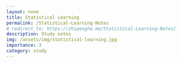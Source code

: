 ```yaml
---
layout: none
title: Statistical Learning
permalink: /Statistical-Learning-Notes
# redirect_to: https://zhipenghe.me/Statistical-Learning-Notes/
description: Study notes
img: /assets/img/statistical-learning.jpg
importance: 3
category: study
---
```


